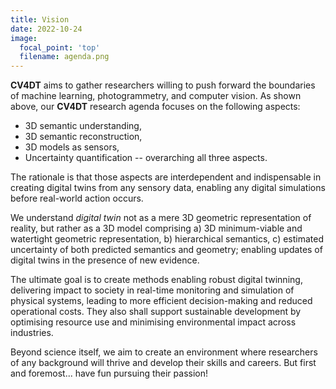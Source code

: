 ```yaml
---
title: Vision
date: 2022-10-24
image:
  focal_point: 'top'
  filename: agenda.png
---
```

**CV4DT** aims to gather researchers willing to push forward the boundaries of machine learning, photogrammetry, and computer vision.
As shown above, our **CV4DT** research agenda focuses on the following aspects: 
- 3D semantic understanding, 
- 3D semantic reconstruction, 
- 3D models as sensors, 
- Uncertainty quantification -- overarching all three aspects.

The rationale is that those aspects are interdependent and indispensable in creating digital twins from any sensory data, enabling any digital simulations before real-world action occurs.

We understand *digital twin* not as a mere 3D geometric representation of reality, but rather as a 3D model comprising a) 3D minimum-viable and watertight geometric representation, b) hierarchical semantics, c) estimated uncertainty of both predicted semantics and geometry; enabling updates of digital twins in the presence of new evidence.

The ultimate goal is to create methods enabling robust digital twinning, delivering impact to society in real-time monitoring and simulation of physical systems, leading to more efficient decision-making and reduced operational costs. 
They also shall support sustainable development by optimising resource use and minimising environmental impact across industries. 

Beyond science itself, we aim to create an environment where researchers of any background will thrive and develop their skills and careers. But first and foremost... have fun pursuing their passion!